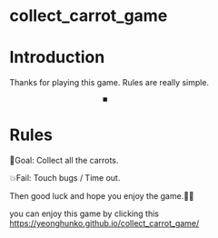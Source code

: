 # collect_carrot_game

# Introduction

Thanks for playing this game. Rules are really simple.
                           
                           ■
# Rules

🥇Goal: Collect all the carrots.

💥Fail: Touch bugs / Time out.

Then good luck and hope you enjoy the game.🧡🤩

you can enjoy this game by clicking this https://yeonghunko.github.io/collect_carrot_game/
